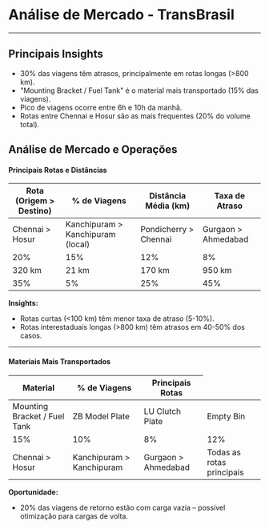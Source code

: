 # Análise de Mercado - TransBrasil

<hr>

## Principais Insights

- 30% das viagens têm atrasos, principalmente em rotas longas (>800 km).
- "Mounting Bracket / Fuel Tank" é o material mais transportado (15% das viagens).
- Pico de viagens ocorre entre 6h e 10h da manhã.
- Rotas entre Chennai e Hosur são as mais frequentes (20% do volume total).

## Análise de Mercado e Operações

#### Principais Rotas e Distâncias

<table>
  <thead>
    <tr>
      <th>Rota (Origem > Destino)</th>
      <th>% de Viagens</th>
      <th>Distância Média (km)</th>
      <th>Taxa de Atraso</th>
    </tr>
  </thead>
  <tbody>
    <tr>
      <td>Chennai > Hosur</td>
      <td>Kanchipuram > Kanchipuram (local)</td>
      <td>Pondicherry > Chennai</td>
      <td>Gurgaon > Ahmedabad</td>
    </tr>
    <tr>
      <td>20%</td>
      <td>15%</td>
      <td>12%</td>
      <td>8%</td>
    </tr>
    <tr>
      <td>320 km</td>
      <td>21 km</td>
      <td>170 km</td>
      <td>950 km</td>
    </tr>
    <tr>
      <td>35%</td>
      <td>5%</td>
      <td>25%</td>
      <td>45%</td>
    </tr>
  </tbody>
</table>

<b>Insights:</b>

- Rotas curtas (<100 km) têm menor taxa de atraso (5-10%).
- Rotas interestaduais longas (>800 km) têm atrasos em 40-50% dos casos.

<hr>

#### Materiais Mais Transportados

<table>
  <thead>
    <tr>
      <th>Material</th>
      <th>% de Viagens</th>
      <th>Principais Rotas</th>
    </tr>
  </thead>
  <tbody>
    <tr>
      <td>Mounting Bracket / Fuel Tank</td>
      <td>ZB Model Plate</td>
      <td>LU Clutch Plate</td>
      <td>Empty Bin</td>
    </tr>
    <tr>
      <td>15%</td>
      <td>10%</td>
      <td>8%</td>
      <td>12%</td>
    </tr>
    <tr>
      <td>Chennai > Hosur</td>
      <td>Kanchipuram > Kanchipuram</td>
      <td>Gurgaon > Ahmedabad</td>
      <td>Todas as rotas principais</td>
    </tr>
  </tbody>
</table>

<b>Oportunidade:</b>

- 20% das viagens de retorno estão com carga vazia – possível otimização para cargas de volta.
